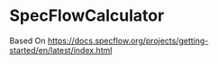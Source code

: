 # SpecFlowCalculator
Based On 
https://docs.specflow.org/projects/getting-started/en/latest/index.html
